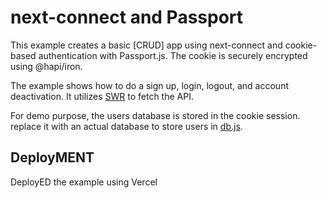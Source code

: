 # next-connect and Passport

This example creates a basic [CRUD] app using next-connect and cookie-based authentication with Passport.js. The cookie is securely encrypted using @hapi/iron.

The example shows how to do a sign up, login, logout, and account deactivation. It utilizes [SWR](https://swr.vercel.app/) to fetch the API.

For demo purpose, the users database is stored in the cookie session. replace it with an actual database to store users in [db.js](lib/db.js).

## DeployMENT

DeployED the example using Vercel
